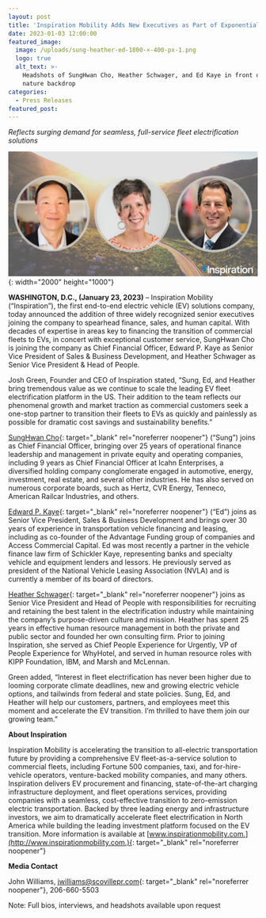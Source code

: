 ```yaml
---
layout: post
title: 'Inspiration Mobility Adds New Executives as Part of Exponential Growth '
date: 2023-01-03 12:00:00
featured_image:
  image: /uploads/sung-heather-ed-1800-×-400-px-1.png
  logo: true
  alt_text: >-
    Headshots of SungHwan Cho, Heather Schwager, and Ed Kaye in front of a
    nature backdrop
categories:
  - Press Releases
featured_post:
---
```

*Reflects surging demand for seamless, full-service fleet electrification solutions* &nbsp;

![](/uploads/sung-heather-ed-1.png){: width="2000" height="1000"}

**WASHINGTON, D.C., (January 23, 2023)** – Inspiration Mobility (“Inspiration”), the first end-to-end electric vehicle (EV) solutions company, today announced the addition of three widely recognized senior executives joining the company to spearhead finance, sales, and human capital. With decades of expertise in areas key to financing the transition of commercial fleets to EVs, in concert with exceptional customer service, SungHwan Cho is joining the company as Chief Financial Officer, Edward P. Kaye as Senior Vice President of Sales & Business Development, and Heather Schwager as Senior Vice President & Head of People.

Josh Green, Founder and CEO of Inspiration stated, “Sung, Ed, and Heather bring tremendous value as we continue to scale the leading EV fleet electrification platform in the US. Their addition to the team reflects our phenomenal growth and market traction as commercial customers seek a one-stop partner to transition their fleets to EVs as quickly and painlessly as possible for dramatic cost savings and sustainability benefits.”

[SungHwan Cho](https://www.linkedin.com/in/sunghwancho/){: target="_blank" rel="noreferrer noopener"} (“Sung”) joins as Chief Financial Officer, bringing over 25 years of operational finance leadership and management in private equity and operating companies, including 9 years as Chief Financial Officer at Icahn Enterprises, a diversified holding company conglomerate engaged in automotive, energy, investment, real estate, and several other industries. He has also served on numerous corporate boards, such as Hertz, CVR Energy, Tenneco, American Railcar Industries, and others.

[Edward P. Kaye](https://www.linkedin.com/in/edward-p-kaye-7066592/){: target="_blank" rel="noreferrer noopener"} (“Ed”) joins as Senior Vice President, Sales & Business Development and brings over 30 years of experience in transportation vehicle financing and leasing, including as co-founder of the Advantage Funding group of companies and Access Commercial Capital. Ed was most recently a partner in the vehicle finance law firm of Schickler Kaye, representing banks and specialty vehicle and equipment lenders and lessors. He previously served as president of the National Vehicle Leasing Association (NVLA) and is currently a member of its board of directors.

[Heather Schwager](https://www.linkedin.com/in/hschwager/){: target="_blank" rel="noreferrer noopener"} joins as Senior Vice President and Head of People with responsibilities for recruiting and retaining the best talent in the electrification industry while maintaining the company’s purpose-driven culture and mission. Heather has spent 25 years in effective human resource management in both the private and public sector and founded her own consulting firm. Prior to joining Inspiration, she served as Chief People Experience for Urgently, VP of People Experience for WhyHotel, and served in human resource roles with KIPP Foundation, IBM, and Marsh and McLennan.

Green added, “Interest in fleet electrification has never been higher due to looming corporate climate deadlines, new and growing electric vehicle options, and tailwinds from federal and state policies. Sung, Ed, and Heather will help our customers, partners, and employees meet this moment and accelerate the EV transition. I’m thrilled to have them join our growing team.”

**About Inspiration** &nbsp;

Inspiration Mobility is accelerating the transition to all-electric transportation future by providing a comprehensive EV fleet-as-a-service solution to commercial fleets, including Fortune 500 companies, taxi, and for-hire-vehicle operators, venture-backed mobility companies, and many others. Inspiration delivers EV procurement and financing, state-of-the-art charging infrastructure deployment, and fleet operations services, providing companies with a seamless, cost-effective transition to zero-emission electric transportation. Backed by three leading energy and infrastructure investors, we aim to dramatically accelerate fleet electrification in North America while building the leading investment platform focused on the EV transition. More information is available at [www.inspirationmobility.com.](http://www.inspirationmobility.com.){: target="_blank" rel="noreferrer noopener"}

**Media Contact** &nbsp;

John Williams, [jwilliams@scovillepr.com](mailto:jwilliams@scovillepr.com){: target="_blank" rel="noreferrer noopener"}, 206-660-5503

Note: Full bios, interviews, and headshots available upon request